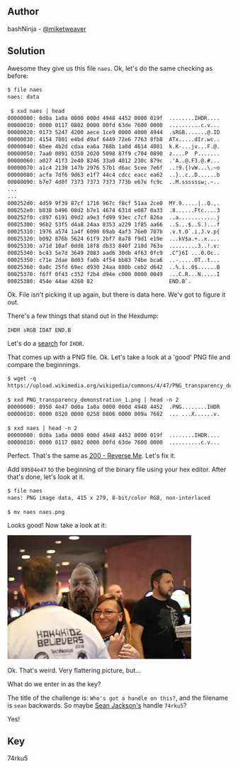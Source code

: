 ## Author
bashNinja - [@miketweaver](https://twitter.com/miketweaver)

## Solution
Awesome they give us this file `naes`. Ok, let's do the same checking as before:

```
$ file naes
naes: data

 $ xxd naes | head
00000000: 0d0a 1a0a 0000 000d 4948 4452 0000 019f  ........IHDR....
00000010: 0000 0117 0802 0000 00fd 63de 7600 0000  ..........c.v...
00000020: 0173 5247 4200 aece 1ce9 0000 4000 4944  .sRGB.......@.ID
00000030: 4154 7801 e4bd d9af 6449 72e6 7763 8fb8  ATx.....dIr.wc..
00000040: 6bee 4b2d cdaa ea6a 768b 1a0d 4614 4081  k.K-...jv...F.@.
00000050: 7aa0 0891 0350 2020 5098 87f9 c704 0890  z....P  P.......
00000060: a027 41f3 2e40 8246 33a0 4012 230c 879c  .'A..@.F3.@.#...
00000070: a1c4 2139 147b 2976 57b1 d6ac 5cee 7e6f  ..!9.{)vW...\.~o
00000080: acfa 7df6 9d63 e1f7 44c4 cdcc eacc ea62  ..}..c..D......b
00000090: b7e7 4d0f 7373 7373 7373 773b e67e fc9c  ..M.ssssssw;.~..
...
...
000252d0: 4d59 9f39 87cf 1716 967c f8cf 51aa 2ce0  MY.9.....|..Q.,.
000252e0: b838 b496 08d2 b7e1 4674 631d e087 0a33  .8......Ftc....3
000252f0: c897 6191 09d2 a9e3 fd99 93ec c7cf 826a  ..a............j
00025300: 96b2 53f5 d4a8 24aa 8353 a229 1f85 aa66  ..S...$..S.)...f
00025310: 1976 a574 1a4f 6090 69ab 4af3 76e0 707b  .v.t.O`.i.J.v.p{
00025320: b092 876b 5624 61f9 2bf7 8a78 f9d1 e19e  ...kV$a.+..x....
00025330: a71d 10af 0dd8 18f8 db33 840f 210d 763a  .........3..!.v:
00025340: bc43 5e7d 3649 2083 aad6 30db 4f63 0fc9  .C^}6I ...0.Oc..
00025350: c71e 2dae 8d03 fa0b 4f54 bb83 74be bca6  ..-.....OT..t...
00025360: 0a0c 25fd 69ec d930 24aa 080b ceb2 d642  ..%.i..0$......B
00025370: f6ff 0f43 c352 f2b4 d94e c000 0000 0049  ...C.R...N.....I
00025380: 454e 44ae 4260 82                        END.B`.
```

Ok. File isn't picking it up again, but there is data here. We'v got to figure it out.

There's a few things that stand out in the Hexdump:

`IHDR sRGB IDAT END.B`

Let's do a [search](http://lmgtfy.com/?q=IHDR) for `IHDR`.

That comes up with a PNG file. Ok. Let's take a look at a 'good' PNG file and compare the beginnings. 

```
$ wget -q https://upload.wikimedia.org/wikipedia/commons/4/47/PNG_transparency_demonstration_1.png

$ xxd PNG_transparency_demonstration_1.png | head -n 2
00000000: 8950 4e47 0d0a 1a0a 0000 000d 4948 4452  .PNG........IHDR
00000010: 0000 0320 0000 0258 0806 0000 009a 7682  ... ...X......v.

$ xxd naes | head -n 2
00000000: 0d0a 1a0a 0000 000d 4948 4452 0000 019f  ........IHDR....
00000010: 0000 0117 0802 0000 00fd 63de 7600 0000  ..........c.v...
```

Perfect. That's the same as [200 - Reverse Me](reversing_required/200_reverse_me/challenge.md). Let's fix it.

Add `89504e47` to the beginning of the binary file using your hex editor. After that's done, let's look at it.

```
$ file naes
naes: PNG image data, 415 x 279, 8-bit/color RGB, non-interlaced

$ mv naes naes.png
```

Looks good! Now take a look at it:

![solution.png](solution-files/solution.png)

Ok. That's weird. Very flattering picture, but...

What do we enter in as the key? 

The title of the challenge is: `Who's got a handle on this?`, and the filename is `sean` backwards. So maybe [Sean Jackson's](https://twitter.com/74rku5) handle `74rku5`?

Yes!

## Key
74rku5

